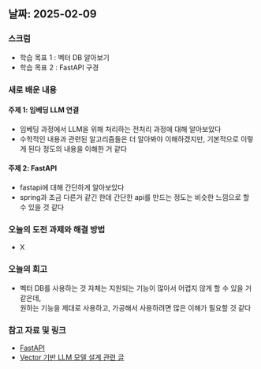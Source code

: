 ## 날짜: 2025-02-09

### 스크럼
- 학습 목표 1 : 벡터 DB 알아보기
- 학습 목표 2 : FastAPI 구경

### 새로 배운 내용
#### 주제 1: 임베딩 LLM 연결
- 임베딩 과정에서 LLM을 위해 처리하는 전처리 과정에 대해 알아보았다
- 수학적인 내용과 관련된 알고리즘들은 더 알아봐야 이해하겠지만, 기본적으로 이렇게 된다 정도의 내용을 이해한 거 같다
#### 주제 2: FastAPI
- fastapi에 대해 간단하게 알아보았다
- spring과 조금 다른거 같긴 한데 간단한 api를 만드는 정도는 비슷한 느낌으로 할 수 있을 것 같다

### 오늘의 도전 과제와 해결 방법
- X

### 오늘의 회고
- 벡터 DB를 사용하는 것 자체는 지원되는 기능이 많아서 어렵지 않게 할 수 있을 거 같은데,<Br>
    원하는 기능을 제대로 사용하고, 가공해서 사용하려면 많은 이해가 필요할 것 같다

### 참고 자료 및 링크
- [FastAPI](https://fastapi.tiangolo.com/tutorial/)
- [Vector 기반 LLM 모델 설계 관련 글](https://medium.com/thirdai-blog/understanding-the-fundamental-limitations-of-vector-based-retrieval-for-building-llm-powered-48bb7b5a57b3)
